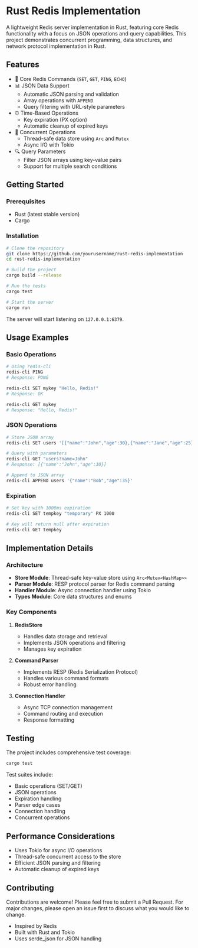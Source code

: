 # Rust Redis Implementation

A lightweight Redis server implementation in Rust, featuring core Redis functionality with a focus on JSON operations and query capabilities. This project demonstrates concurrent programming, data structures, and network protocol implementation in Rust.

## Features

- 🚀 Core Redis Commands (`SET`, `GET`, `PING`, `ECHO`)
- 📊 JSON Data Support
  - Automatic JSON parsing and validation
  - Array operations with `APPEND`
  - Query filtering with URL-style parameters
- ⏰ Time-Based Operations
  - Key expiration (PX option)
  - Automatic cleanup of expired keys
- 🔄 Concurrent Operations
  - Thread-safe data store using `Arc` and `Mutex`
  - Async I/O with Tokio
- 🔍 Query Parameters
  - Filter JSON arrays using key-value pairs
  - Support for multiple search conditions

## Getting Started

### Prerequisites

- Rust (latest stable version)
- Cargo

### Installation

```bash
# Clone the repository
git clone https://github.com/yourusername/rust-redis-implementation
cd rust-redis-implementation

# Build the project
cargo build --release

# Run the tests
cargo test

# Start the server
cargo run
```

The server will start listening on `127.0.0.1:6379`.

## Usage Examples

### Basic Operations

```bash
# Using redis-cli
redis-cli PING
# Response: PONG

redis-cli SET mykey "Hello, Redis!"
# Response: OK

redis-cli GET mykey
# Response: "Hello, Redis!"
```

### JSON Operations

```bash
# Store JSON array
redis-cli SET users '[{"name":"John","age":30},{"name":"Jane","age":25}]'

# Query with parameters
redis-cli GET "users?name=John"
# Response: [{"name":"John","age":30}]

# Append to JSON array
redis-cli APPEND users '{"name":"Bob","age":35}'
```

### Expiration

```bash
# Set key with 1000ms expiration
redis-cli SET tempkey "temporary" PX 1000

# Key will return null after expiration
redis-cli GET tempkey
```

## Implementation Details

### Architecture

- **Store Module**: Thread-safe key-value store using `Arc<Mutex<HashMap>>`
- **Parser Module**: RESP protocol parser for Redis command parsing
- **Handler Module**: Async connection handler using Tokio
- **Types Module**: Core data structures and enums

### Key Components

1. **RedisStore**
   - Handles data storage and retrieval
   - Implements JSON operations and filtering
   - Manages key expiration

2. **Command Parser**
   - Implements RESP (Redis Serialization Protocol)
   - Handles various command formats
   - Robust error handling

3. **Connection Handler**
   - Async TCP connection management
   - Command routing and execution
   - Response formatting

## Testing

The project includes comprehensive test coverage:

```bash
cargo test
```

Test suites include:
- Basic operations (SET/GET)
- JSON operations
- Expiration handling
- Parser edge cases
- Connection handling
- Concurrent operations

## Performance Considerations

- Uses Tokio for async I/O operations
- Thread-safe concurrent access to the store
- Efficient JSON parsing and filtering
- Automatic cleanup of expired keys

## Contributing

Contributions are welcome! Please feel free to submit a Pull Request. For major changes, please open an issue first to discuss what you would like to change.


- Inspired by Redis
- Built with Rust and Tokio
- Uses serde_json for JSON handling
